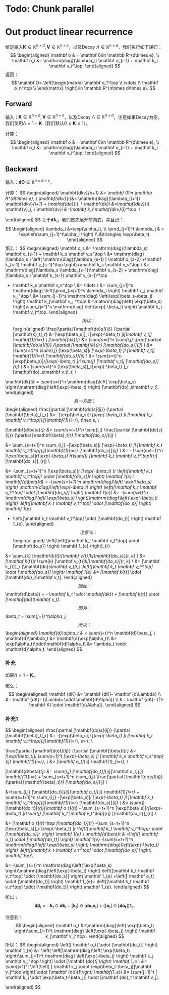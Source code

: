 # Todo: Chunk parallel

# Out product linear recurrence

给定输入$\mathbf K\in \mathbb R^{n\times d}, \mathbf V\in \mathbb R^{n\times e}$，以及Decay $\Lambda\in \mathbb R^{n\times d}$，我们执行如下递归：
$$
\begin{aligned}
\mathbf o & = \mathbf 0\in \mathbb R^{d\times e}, \\
\mathbf o_i &= \mathrm{diag}(\lambda_i) \mathbf o_{i-1} + \mathbf k_i \mathbf v_i^\top.
\end{aligned}
$$
返回：
$$
\mathbf O= \left[\begin{matrix}
\mathbf o_1^\top  \\
\vdots \\
\mathbf o_n^\top  \\
\end{matrix} \right]\in \mathbb R^{n\times d\times e}.
$$



## Forward

输入：$\mathbf K\in \mathbb R^{n\times d}, \mathbf V\in \mathbb R^{n\times e}$，以及Decay $\Lambda\in \mathbb R^{n\times d}$，注意如果Decay为空，我们使用$\Lambda=1-\mathbf K$（我们默认$0\le \mathbf K \le 1$）。

计算：
$$
\begin{aligned}
\mathbf o & = \mathbf 0\in \mathbb R^{d\times e}, \\
\mathbf o_i &= \mathrm{diag}(\lambda_i) \mathbf o_{i-1} + \mathbf k_i \mathbf v_i^\top.
\end{aligned}
$$



## Backward

输入：$\mathbf {dO}\in \mathbb R^{n\times d\times e}$。

计算：
$$
\begin{aligned}
\mathbf{dkv}_{n+1} &= \mathbf 0\in \mathbb R^{d\times e}, \\
\mathbf{dkv}_{i}&= \mathrm{diag}(\lambda_{i+1})  \mathbf{dkv}_{i+1} + \mathbf{do}_{i}, \\
\mathbf{dk}_i &=\mathbf{dkv}_{i} \mathbf{v}_i, \\
\mathbf{dv}_i &=\mathbf k_i\mathbf{dkv}_{i}^\top. \\


\end{aligned}
$$
关于$\mathbf{d\lambda}_i$，我们首先展开前向式，并且记：
$$
\begin{aligned}
\lambda_i &=\exp(\alpha_i),  \\
\prod_{j=1}^t \lambda_j & = \exp\left(\sum_{j=1}^t\alpha_j  \right) \\
&\triangleq \exp(\beta_t).
\end{aligned}
$$
那么：
$$
\begin{aligned}
\mathbf o_s &= \mathrm{diag}(\lambda_s) \mathbf o_{s-1} + \mathbf k_s \mathbf v_s^\top \\
&= \mathrm{diag}(\lambda_s )
\left( \mathrm{diag}(\lambda_{s-1} ) \mathbf o_{s-2} +\mathbf k_{s-1} \mathbf v_{s-1}^\top  \right)+\mathbf k_s \mathbf v_s^\top  \\
&= \mathrm{diag}(\lambda_s \lambda_{s-1})\mathbf o_{s-2}  + \mathrm{diag}(\lambda_s ) \mathbf k_{s-1} \mathbf v_{s-1}^\top
+ \mathbf k_s \mathbf v_s^\top \\
&=  \ldots \\
&= \sum_{j=1}^s \mathrm{diag} \left(\prod_{i=j+1}^s \lambda_i \right)  \mathbf k_j \mathbf v_j^\top \\
&= \sum_{j=1}^s \mathrm{diag} \left(\exp(\beta_s-\beta_j) \right)  \mathbf k_j\mathbf v_j ^\top\\
&=\mathrm{diag}\left( \exp(\beta_s) \right)\sum_{j=1}^s \mathrm{diag} \left(\exp(-\beta_j) \right)  \mathbf k_j \mathbf v_j^\top.
\end{aligned}
$$
所以：
$$
\begin{aligned}
 \frac{\partial [\mathbf{do}_s]_{ij}} {\partial [\mathbf{k}_t]_r}
 &=[\exp(\beta_s)]_i [\exp(-\beta_t) ]_i[\mathbf v_t]_j \mathbf{1}_{i=r} \\
[\mathbf{dk}_t]_r
&= \sum_{s=t}^n \sum_{i,j} \frac{\partial [\mathbf{do}_s]_{ij}} {\partial [\mathbf{k}_t]_r}  [\mathbf{do_s}]_{ij} \\
&= \sum_{s=t}^n \sum_{i,j} [\exp(\beta_s)]_i [\exp(-\beta_t) ]_i [\mathbf v_t]_j \mathbf{1}_{i=r} [\mathbf{do_s}]_{ij}  \\
&=  \sum_{s=t}^n  [\exp(\beta_s)]_r[\exp(-\beta_t) ]_r\sum_{j}  [\mathbf v_t]_j  [\mathbf{do_s}]_{rj} \\
&=  \sum_{s=t}^n  [\exp(\beta_s)]_r[\exp(-\beta_t) ]_r
[\mathbf{do}_s\mathbf v_t]_r, \\

\mathbf{dk}_t& = \sum_{s=t}^n \mathrm{diag}\left( \exp(\beta_s) \right)\mathrm{diag}\left(\exp(-\beta_t) \right)
[\mathbf{do}_s\mathbf v_t].
\end{aligned}
$$
另一方面：
$$
\begin{aligned}
 \frac{\partial [\mathbf{do}_s]_{ij}} {\partial [\mathbf{\beta}_t]_r}
 &= -[\exp(\beta_s)]_i [\exp(-\beta_t) ]_i  [\mathbf k_t \mathbf v_t^\top]_{ij}\mathbf{1}_{i=r}, t\neq s,  \\

[\mathbf{d\beta}_t]_r
&= \sum_{s=t+1}^n \sum_{i,j} \frac{\partial [\mathbf{do}_s]_{ij}} {\partial [\mathbf{\beta}_t]_r}  [\mathbf{do_s}]_{ij} \\

&= \sum_{s=t+1}^n \sum_{i,j} -[\exp(\beta_s)]_i [\exp(-\beta_t) ]_i  [\mathbf k_t \mathbf v_t^\top]_{ij}\mathbf{1}_{i=r} [\mathbf{do_s}]_{ij}  \\
&=  - \sum_{s=t+1}^n [\exp(\beta_s)]_r[\exp(-\beta_t) ]_r\sum_{j}  [\mathbf k_t \mathbf v_t^\top]_{rj} [\mathbf{do_s}]_{rj} \\

&=   -\sum_{s=t+1}^n  [\exp(\beta_s)]_r [\exp(-\beta_t) ]_r \left([\mathbf k_t \mathbf v_t^\top]_r \odot [\mathbf{do_s}]_r  \right) \mathbf 1_{e}  \\
\mathbf{d\beta}_t& = -\sum_{s=t+1}^n \mathrm{diag}\left( \exp(\beta_s) \right) \mathrm{diag}\left(\exp(-\beta_t) \right)
\left([\mathbf k_t \mathbf v_t^\top] \odot [\mathbf{do_s}]  \right) \mathbf 1_{e}\\
&= -\sum_{s=t}^n \mathrm{diag}\left( \exp(\beta_s) \right)\mathrm{diag}\left(\exp(-\beta_t) \right)
\left([\mathbf k_t \mathbf v_t^\top] \odot [\mathbf{do_s}]  \right) \mathbf 1_{e}
+ \left([\mathbf k_t \mathbf v_t^\top] \odot [\mathbf{do_t}]  \right) \mathbf 1_{e}.
\end{aligned}
$$
注意到：
$$
\begin{aligned}
\left[\left([\mathbf k_t \mathbf v_t^\top] \odot [\mathbf{do_s}]  \right) \mathbf 1_{e} \right]_{r}

&= \sum_{k} [\mathbf{k}_t]_r[\mathbf v_{t}]_k[\mathbf{do_s}]_{r, k} \\
&= [\mathbf k_{t}]_r \sum_{k} [\mathbf v_{t}]_k[\mathbf{do_s}]_{r, k} \\
&= [\mathbf k_{t}]_r [\mathbf{do}_s\mathbf v_t]_r,\\
\left([\mathbf k_t \mathbf v_t^\top] \odot [\mathbf{do_s}]  \right) \mathbf 1_{e}
&= [\mathbf k_{t}] \odot [\mathbf{do}_s\mathbf v_t].
\end{aligned}
$$
因此：
$$
\mathbf{d\beta}_t = - \mathbf k_t \odot  \mathbf{dk}_t + [\mathbf k_{t}] \odot [\mathbf{do}_t\mathbf v_t].
$$
因为：
$$
\beta_t = \sum_{j=1}^t\alpha_j.
$$
所以：
$$
\begin{aligned}
\mathbf{d}\alpha_t
& = \sum_{j=t}^n \mathbf{d}\beta_j,  \\
\mathbf{d}\lambda_t
&= \mathbf{d}\exp(\alpha_t)\\
&= \exp(\alpha_t)\odot\mathbf{d}\alpha_t\\
&= \lambda_t \odot \mathbf{d}\alpha_t.
\end{aligned}
$$



### 补充

如果$\Lambda=1-\mathbf K$。

那么：
$$
\begin{aligned}
\mathbf {dK}
&= \mathbf {dK}- \mathbf {d\Lambda} \\
&= \mathbf {dK}- (\Lambda \odot \mathbf{d\Alpha}) \\
&= \mathbf {dK}- ((1-\mathbf K) \odot \mathbf{d\Alpha}).
\end{aligned}
$$



### 补充1

$$
\begin{aligned}
 \frac{\partial [\mathbf{do}_s]_{ij}} {\partial [\mathbf{\beta}_t]_r}
 &= -[\exp(\beta_s)]_i [\exp(-\beta_t) ]_i  [\mathbf k_t \mathbf v_t^\top]_{ij}\mathbf{1}_{i=r}, s> t,  \\

 \frac{\partial [\mathbf{do}_t]_{ij}} {\partial [\mathbf{\beta}_t]_r}
 &=[\exp(\beta_t)]_i \sum_{s=1}^t [\exp(-\beta_s) ]_i  [\mathbf k_s \mathbf v_s^\top]_{ij} \mathbf{1}_{i=r},  \\
&= [\mathbf o_t]_{ij}  \mathbf{1}_{i=r}, \\

[\mathbf{d\beta}_t]_r
&= \sum_{i,j}  [\mathbf{do_t}]_{ij}[\mathbf o_t]_{ij}  \mathbf{1}_{i=r}  + \sum_{s=t+1}^n \sum_{i,j} \frac{\partial [\mathbf{do}_s]_{ij}} {\partial [\mathbf{\beta}_t]_r}  [\mathbf{do_s}]_{ij} \\

&=\sum_{i,j}  [\mathbf{do_t}]_{ij}[\mathbf o_t]_{ij}  \mathbf{1}_{i=r}  + \sum_{s=t+1}^n \sum_{i,j} -[\exp(\beta_s)]_i [\exp(-\beta_t) ]_i  [\mathbf k_t \mathbf v_t^\top]_{ij}\mathbf{1}_{i=r} [\mathbf{do_s}]_{ij}  \\
&=  \sum_{j}  [\mathbf{do_t}]_{rj}[\mathbf o_t]_{rj}    - \sum_{s=t+1}^n [\exp(\beta_s)]_r[\exp(-\beta_t) ]_r\sum_{j}  [\mathbf k_t \mathbf v_t^\top]_{rj} [\mathbf{do_s}]_{rj} \\

&=  [\mathbf o_t]_{r}^\top [\mathbf{do_t}]_{r}   -\sum_{s=t+1}^n  [\exp(\beta_s)]_r [\exp(-\beta_t) ]_r \left([\mathbf k_t \mathbf v_t^\top]_r \odot [\mathbf{do_s}]_r  \right) \mathbf 1_{e}  \\
\mathbf{d\beta}_t
& =\left([ \mathbf o_t] \odot [\mathbf{do_t}]  \right) \mathbf 1_{e}  -\sum_{s=t+1}^n \mathrm{diag}\left( \exp(\beta_s) \right) \mathrm{diag}\left(\exp(-\beta_t) \right)
\left([\mathbf k_t \mathbf v_t^\top] \odot [\mathbf{do_s}]  \right) \mathbf 1_{e}\\

&= -\sum_{s=t}^n \mathrm{diag}\left( \exp(\beta_s) \right)\mathrm{diag}\left(\exp(-\beta_t) \right)
\left([\mathbf k_t \mathbf v_t^\top] \odot [\mathbf{do_s}]  \right) \mathbf 1_{e}
+\left([ \mathbf o_t] \odot [\mathbf{do_t}]  \right) \mathbf 1_{e}+ \left([\mathbf k_t \mathbf v_t^\top] \odot [\mathbf{do_t}]  \right) \mathbf 1_{e}.
\end{aligned}
$$

所以：
$$
\mathbf{d\beta}_t = - \mathbf k_t \odot  \mathbf{dk}_t + [\mathbf k_{t}] \odot [\mathbf{do}_t\mathbf v_t]
+\left([ \mathbf o_t] \odot [\mathbf{do_t}]  \right) \mathbf 1_{e} .
$$


注意到：
$$
\begin{aligned}
\mathbf o_t
&=\mathrm{diag}\left( \exp(\beta_t) \right)\sum_{j=1}^t \mathrm{diag} \left(\exp(-\beta_j) \right)  \mathbf k_j\mathbf v_j^\top .
\end{aligned}
$$
所以：
$$
\begin{aligned}
\left([ \mathbf o_t] \odot [\mathbf{do_t}]  \right) \mathbf 1_{e}
&= \left(
\left[\mathrm{diag}\left( \exp(\beta_t) \right)\sum_{j=1}^t \mathrm{diag} \left(\exp(-\beta_j) \right)  \mathbf k_j \mathbf v_j^\top \right] \odot [\mathbf {do}_t] \right) \mathbf 1_e \\
&= \sum_{j=1}^t  \left(\left[ [ \mathbf k_j \odot \exp(\beta_t-\beta_j)]\mathbf v_j^\top \right] \odot [\mathbf {do}_t]\right) \mathbf{1_e}\\
&= \sum_{j=1}^t   [ \mathbf k_j \odot \exp(\beta_t-\beta_j)] \odot [\mathbf {do}_t \mathbf v_j].

\end{aligned}
$$
